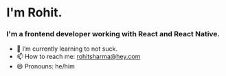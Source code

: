 # I'm Rohit.

### I'm a frontend developer working with React and React Native.

- 🌱 I’m currently learning to not suck.
- 📫 How to reach me: rohitsharma@hey.com
- 😄 Pronouns: he/him
